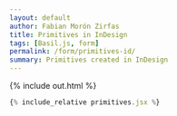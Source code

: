 ```yaml
---
layout: default
author: Fabian Morón Zirfas
title: Primitives in InDesign
tags: [Basil.js, form]
permalink: /form/primitives-id/
summary: Primitives created in InDesign
---
```



<!-- more -->

{% include out.html %}

```js
{% include_relative primitives.jsx %}
```


